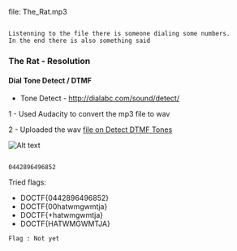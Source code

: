
file: The_Rat.mp3
```

Listenning to the file there is someone dialing some numbers.
In the end there is also something said

```

### The Rat - Resolution

#### Dial Tone Detect / DTMF
- Tone Detect - <http://dialabc.com/sound/detect/>

1 - Used Audacity to convert the mp3 file to wav

2 - Uploaded the wav [file on Detect DTMF Tones](http://dialabc.com/sound/detect/)

![Alt text](The_Rat/Detect_DTMF_Tones.png)

```

0442896496852

```



Tried flags:

- DOCTF{0442896496852}
- DOCTF{00hatwmgwmtja}
- DOCTF{+hatwmgwmtja}
- DOCTF{HATWMGWMTJA}

``` Flag : Not yet ```